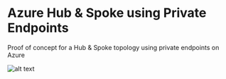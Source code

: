 # Azure Hub & Spoke using Private Endpoints

Proof of concept for a Hub &amp; Spoke topology using private endpoints on Azure

![alt text](https://learn.microsoft.com/en-us/training/wwl-azure/design-implement-private-access-to-azure-services/media/hub-spoke-azure-dns-0b3715ed.png)
